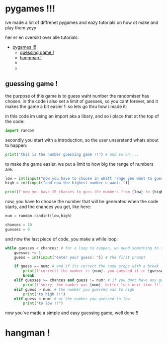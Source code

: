 # pygames !!! 

ive made a lot of diffrenet pygames and eazy tutorials on how ot make and play them yeyy

her er en oversikt over alle tutorials:
- [pygames !!!](#pygames-)
  - [guessing game !](#guessing-game-)
  - [hangman !](#hangman-)  
  - [](#)  
  - [](#)


## guessing game !
the purpose of this game is to guess waht number the randomiser has chosen. in the code i also set a limit of guesses, so you cant forever, and it makes the game a bit easier !! so lets go thru how i made it:

in this code im using an import aka a libary, and so i place that at the top of the code:
```python
import random
```

secondly you start with a introduction, so the user unserstand whats about to happen: 
```python
print("this is the number guessing game !!") # and so on ...
```

to make the game easier, we put a limit to how big the range of numbers are: 
```python
low = int(input("now you have to choose in whatt range you want to guess the numbers, so enter the lowest range: "))
high = int(input("and now the highest number u want: "))

print(f'now you have 10 chances to guss the numbers from {low} to {high}, good luck !!')
```

now, you have to choose the number that will be generated when the code starts, and the chances you get, like here: 
```python
num = random.randint(low,high)

chances = 10
guesses = 0
```

and now the last piece of code, you make a while loop:
```python
while guesses < chances: # for a loop to happen, we need something to start it 
    guesses += 1
    guess = int(input("enter your guess: ")) # the first prompt 

    if guess == num: # and if its correct the code stops with a break 
        print(f'correct! the number is {num}. you guessed it in {guesses} attempts')
        break 
    elif guesses >= chances and guess != num: # if you dont have any guesses left ... 
        print(f'sorry, the number was {num}. better luck next time !!')
    elif guess > num: # the number you guessed was to high 
        print("to high !!")
    elif guess < num: # or the number you guessed to low
        print("to low !!")
```

now you´ve made a simple and easy guessing game, well done !! 


# hangman !

